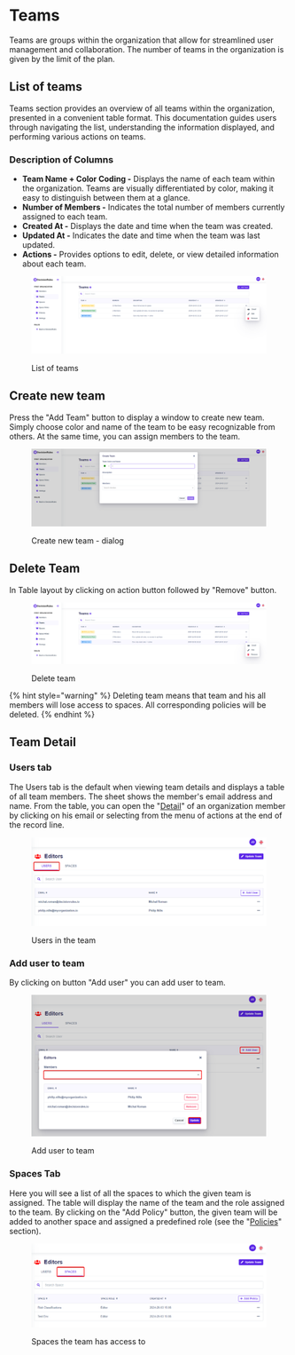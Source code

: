 # Teams

Teams are groups within the organization that allow for streamlined user management and collaboration. The number of teams in the organization is given by the limit of the plan.

## List of teams

Teams section provides an overview of all teams within the organization, presented in a convenient table format. This documentation guides users through navigating the list, understanding the information displayed, and performing various actions on teams.

### **Description of Columns**

* **Team Name + Color Coding -** Displays the name of each team within the organization. Teams are visually differentiated by color, making it easy to distinguish between them at a glance.
* **Number of Members -** Indicates the total number of members currently assigned to each team.
* **Created At -** Displays the date and time when the team was created.
* **Updated At -** Indicates the date and time when the team was last updated.
* **Actions -** Provides options to edit, delete, or view detailed information about each team.

<figure><img src="../../.gitbook/assets/teams.png" alt=""><figcaption><p>List of teams</p></figcaption></figure>

## Create new team

Press the "Add Team" button to display a window to create new team. Simply choose color and name of the team to be easy recognizable from others. At the same time, you can assign members to the team.

<figure><img src="../../.gitbook/assets/team_create.png" alt=""><figcaption><p>Create new team - dialog</p></figcaption></figure>

## Delete Team

In Table layout by clicking on action button followed by "Remove" button.

<figure><img src="../../.gitbook/assets/teams_actionMenu.png" alt=""><figcaption><p>Delete team</p></figcaption></figure>

{% hint style="warning" %}
Deleting team means that team and his all members will lose access to spaces. All corresponding policies will be deleted.
{% endhint %}

## Team Detail

### Users tab

The Users tab is the default when viewing team details and displays a table of all team members. The sheet shows the member's email address and name. From the table, you can open the "[Detail](members.md#detail-of-a-member-of-the-organization)" of an organization member by clicking on his email or selecting from the menu of actions at the end of the record line.

<figure><img src="../../.gitbook/assets/teams.users.png" alt=""><figcaption><p>Users in the team</p></figcaption></figure>

### Add user to team

By clicking on button "Add user" you can add user to team.

<figure><img src="../../.gitbook/assets/add user to team.png" alt=""><figcaption><p>Add user to team</p></figcaption></figure>

### Spaces Tab

Here you will see a list of all the spaces to which the given team is assigned. The table will display the name of the team and the role assigned to the team. By clicking on the "Add Policy" button, the given team will be  added to another space and assigned a predefined role (see the "[Policies](policies.md#crete-new-policies)" section).

<figure><img src="../../.gitbook/assets/teams.spaces.png" alt=""><figcaption><p>Spaces the team has access to</p></figcaption></figure>

